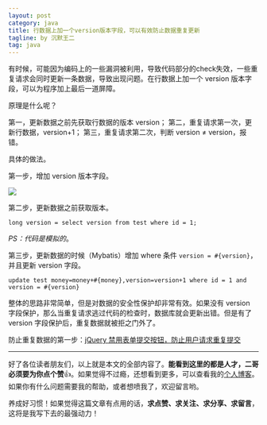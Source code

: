 ```yaml
---
layout: post
category: java
title: 行数据上加一个version版本字段，可以有效防止数据重复更新
tagline: by 沉默王二
tag: java
---
```


有时候，可能因为编码上的一些漏洞被利用，导致代码部分的check失效，一些重复请求会同时更新一条数据，导致出现问题。在行数据上加一个 version 版本字段，可以为程序加上最后一道屏障。

<!--more-->

原理是什么呢？

第一，更新数据之前先获取行数据的版本 version；
第二，重复请求第一次，更新行数据，version+1；
第三，重复请求第二次，判断 version ≠ version，报错。

具体的做法。

第一步，增加 version 版本字段。

![](http://www.itwanger.com/assets/images/2019/12/version-repeat-data-1.png)

第二步，更新数据之前获取版本。

```
long version = select version from test where id = 1;
```

*PS：代码是模拟的*。

第三步，更新数据的时候（Mybatis）增加 where 条件 `version = #{version}`，并且更新 version 字段。

```
update test money=money+#{money},version=version+1 where id = 1 and version = #{version}
```

整体的思路非常简单，但是对数据的安全性保护却非常有效。如果没有 version 字段保护，那么当重复请求逃过代码的检查时，数据库就会更新出错。但是有了 version 字段保护后，重复数据就被拒之门外了。

防止重复数据的第一步：[jQuery 禁用表单提交按钮，防止用户请求重复提交](http://www.itwanger.com/web/2019/11/29/web-jquery-form-disable-submit.html)

------

好了各位读者朋友们，以上就是本文的全部内容了。**能看到这里的都是人才，二哥必须要为你点个赞**👍。如果觉得不过瘾，还想看到更多，可以查看我的[个人博客](http://www.itwanger.com/)。如果你有什么问题需要我的帮助，或者想喷我了，欢迎留言哟。

养成好习惯！如果觉得这篇文章有点用的话，**求点赞、求关注、求分享、求留言**，这将是我写下去的最强动力！



